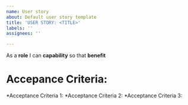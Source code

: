```yaml
---
name: User story
about: Default user story template
title: 'USER STORY: <TITLE>'
labels: ''
assignees: ''

---
```


As a **role** I can **capability** so that **benefit**


# Accepance Criteria:
*Acceptance Criteria 1:
*Acceptance Criteria 2:
*Acceptance Criteria 3:
